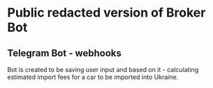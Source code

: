# Public redacted version of Broker Bot

## Telegram Bot - webhooks

Bot is created to be saving user input and based on it - calculating estimated import fees for a car to be imported into Ukraine.